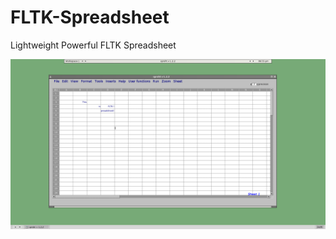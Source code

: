# FLTK-Spreadsheet
Lightweight Powerful FLTK Spreadsheet


![image](https://raw.githubusercontent.com/spartrekus/FLTK-Spreadsheet/master/fltkspreadsheet/fltkspreadsheet.png)


